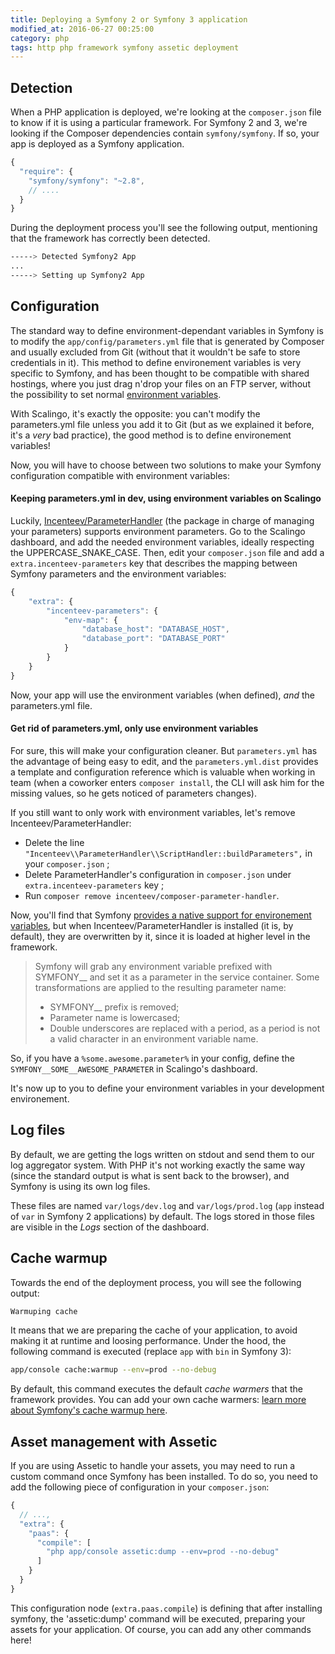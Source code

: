 ```yaml
---
title: Deploying a Symfony 2 or Symfony 3 application
modified_at: 2016-06-27 00:25:00
category: php
tags: http php framework symfony assetic deployment
---
```


## Detection

When a PHP application is deployed, we're looking at the `composer.json` file to know if it is using a particular framework. For Symfony 2 and 3, we're looking if the Composer dependencies contain `symfony/symfony`. If so, your app is deployed as a Symfony application.

```javascript
{
  "require": {
    "symfony/symfony": "~2.8",
    // ....
  }
}
```

During the deployment process you'll see the following output, mentioning that the framework has correctly been detected.

```bash
-----> Detected Symfony2 App
...
-----> Setting up Symfony2 App
```

## Configuration

The standard way to define environment-dependant variables in Symfony is to modify the `app/config/parameters.yml` file that is generated by Composer and usually excluded from Git (without that it wouldn't be safe to store credentials in it). This method to define environement variables is very specific to Symfony, and has been thought to be compatible with shared hostings, where you just drag n'drop your files on an FTP server, without the possibility to set normal [environment variables](https://en.wikipedia.org/wiki/Environment_variable).

With Scalingo, it's exactly the opposite: you can't modify the parameters.yml file unless you add it to Git (but as we explained it before, it's a _very_ bad practice), the good method is to define environement variables!

Now, you will have to choose between two solutions to make your Symfony configuration compatible with environment variables:

#### Keeping parameters.yml in dev, using environment variables on Scalingo

Luckily, [Incenteev/ParameterHandler](https://github.com/Incenteev/ParameterHandler) (the package in charge of managing your parameters) supports environment parameters. Go to the Scalingo dashboard, and add the needed environment variables, ideally respecting the UPPERCASE_SNAKE_CASE. Then, edit your `composer.json` file and add a `extra.incenteev-parameters` key that describes the mapping between Symfony parameters and the environment variables:

```js
{
    "extra": {
        "incenteev-parameters": {
            "env-map": {
                "database_host": "DATABASE_HOST",
                "database_port": "DATABASE_PORT"
            }
        }
    }
}
```

Now, your app will use the environment variables (when defined), *and* the parameters.yml file.

#### Get rid of parameters.yml, only use environment variables

For sure, this will make your configuration cleaner. But `parameters.yml` has the advantage of being easy to edit, and the `parameters.yml.dist` provides a template and configuration reference which is valuable when working in team (when a coworker enters `composer install`, the CLI will ask him for the missing values, so he gets noticed of parameters changes).

If you still want to only work with environment variables, let's remove Incenteev/ParameterHandler:

 - Delete the line `"Incenteev\\ParameterHandler\\ScriptHandler::buildParameters",` in your `composer.json` ;
 - Delete ParameterHandler's configuration in `composer.json` under `extra.incenteev-parameters` key ;
 - Run `composer remove incenteev/composer-parameter-handler`.

Now, you'll find that Symfony [provides a native support for environement variables](https://symfony.com/doc/current/cookbook/configuration/external_parameters.html), but when Incenteev/ParameterHandler is installed (it is, by default), they are overwritten by it, since it is loaded at higher level in the framework.

> Symfony will grab any environment variable prefixed with SYMFONY__ and set it as a parameter in the service container. Some transformations are applied to the resulting parameter name:
> 
>  - SYMFONY__ prefix is removed;
>  - Parameter name is lowercased;
>  - Double underscores are replaced with a period, as a period is not a valid character in an environment variable name.

So, if you have a `%some.awesome.parameter%` in your config, define the `SYMFONY__SOME__AWESOME_PARAMETER` in Scalingo's dashboard.

It's now up to you to define your environment variables in your development environement.

## Log files

By default, we are getting the logs written on stdout and send them to our log aggregator system. With PHP it's not working exactly the same way (since the standard output is what is sent back to the browser), and Symfony is using its own log files.

These files are named `var/logs/dev.log` and `var/logs/prod.log` (`app` instead of `var` in Symfony 2 applications) by default. The logs stored in those files are visible in the _Logs_ section of the dashboard.

## Cache warmup

Towards the end of the deployment process, you will see the following output:

```bash
Warmuping cache
```

It means that we are preparing the cache of your application, to avoid making it at runtime and loosing performance. Under the hood, the following command is executed (replace `app` with `bin` in Symfony 3):

```bash
app/console cache:warmup --env=prod --no-debug
```

By default, this command executes the default _cache warmers_ that the framework provides. You can add your own cache warmers: [learn more about Symfony's cache warmup here](http://blog.whiteoctober.co.uk/2014/02/25/symfony2-cache-warmup-explained/).

## Asset management with Assetic

If you are using Assetic to handle your assets, you may need to run a custom command once Symfony has been installed. To do so, you need to add the following piece of configuration in your `composer.json`:

```javascript
{
  // ...,
  "extra": {
    "paas": {
      "compile": [
        "php app/console assetic:dump --env=prod --no-debug"
      ]
    }
  }
}
```

This configuration node (`extra.paas.compile`) is defining that after installing symfony, the 'assetic:dump'
command will be executed, preparing your assets for your application. Of course, you can add any other commands here!
